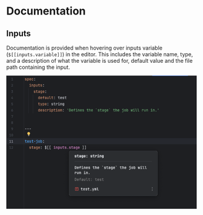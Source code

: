 # Documentation

## Inputs

Documentation is provided when hovering over inputs variable (`$[[inputs.variable]]`) in the editor. This includes the variable name, type, and a description of what the variable is used for, default value and the file path containing the input.

![img/inputs-doc.png](img/inputs-doc.png)
